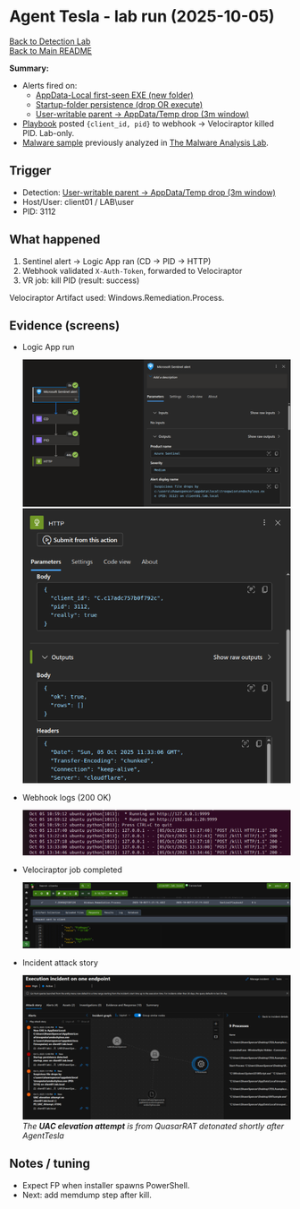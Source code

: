 # Agent Tesla - lab run (2025-10-05)

[Back to Detection Lab](../README.md)                                                                                                          
[Back to Main README](../../README.md)

**Summary:** 
- Alerts fired on:
  - [AppData-Local first-seen EXE (new folder)](../detections/kql/appdata-local-new-exe.md)
  - [Startup-folder persistence (drop OR execute)](../detections/kql/startup-persistence.md)
  - [User-writable parent -> AppData/Temp drop (3m window)](../detections/kql/user-writable-parent-to-temp-appdata.md)
- [Playbook](../playbooks/kill-by-pid-velociraptor.md) posted `{client_id, pid}` to webhook -> Velociraptor killed PID. Lab-only.
- [Malware sample](../../malware-analysis/AgentTesla/Report.md) previously analyzed in [The Malware Analysis Lab](../../malware-analysis/).

## Trigger
- Detection: [User-writable parent -> AppData/Temp drop (3m window)](../detections/kql/user-writable-parent-to-temp-appdata.md)
- Host/User: client01 / LAB\user
- PID: 3112

## What happened
1) Sentinel alert -> Logic App ran (CD -> PID -> HTTP)
2) Webhook validated `X-Auth-Token`, forwarded to Velociraptor
3) VR job: kill PID (result: success)

Velociraptor Artifact used: Windows.Remediation.Process.

## Evidence (screens)
- Logic App run
  
  ![run](../images/LogicApp1.png)
  ![run](../images/LogicApp2.png)                                                                                                                                                                         

- Webhook logs (200 OK)
  
  ![webhook](../images/WebhookLogs.png)                                                                                            
                                                                                                                                                      
- Velociraptor job completed
  
  ![vr](../images/VelociraptorGUI.png)                                                                                                                                                                
                                                                                                                                                            
- Incident attack story
  
  ![incidents](../images/IncidentsAttackStory2.png)
  *The **UAC elevation attempt** is from QuasarRAT detonated shortly after AgentTesla*                                                                                                                                                        

## Notes / tuning
- Expect FP when installer spawns PowerShell.
- Next: add memdump step after kill.

